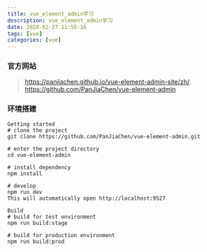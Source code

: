 ```yaml
---
title: vue_element_admin学习
description: vue_element_admin学习
date: 2020-02-27 11:55:16
tags: [vue]
categories: [vue]
---
```


### 官方网站
> https://panjiachen.github.io/vue-element-admin-site/zh/
> https://github.com/PanJiaChen/vue-element-admin

### 环境搭建
```shell
Getting started
# clone the project
git clone https://github.com/PanJiaChen/vue-element-admin.git

# enter the project directory
cd vue-element-admin

# install dependency
npm install

# develop
npm run dev
This will automatically open http://localhost:9527

Build
# build for test environment
npm run build:stage

# build for production environment
npm run build:prod
```
